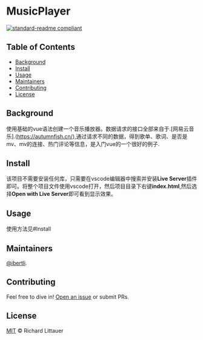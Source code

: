 # MusicPlayer

[![standard-readme compliant](https://img.shields.io/badge/readme%20style-standard-brightgreen.svg?style=flat-square)](https://github.com/RichardLitt/standard-readme)

## Table of Contents

- [Background](#background)
- [Install](#install)
- [Usage](#usage)
- [Maintainers](#maintainers)
- [Contributing](#contributing)
- [License](#license)

## Background

使用基础的vue语法创建一个音乐播放器。数据请求的接口全部来自于.[网易云音乐].(https://autumnfish.cn/),通过请求不同的数据，得到歌单、歌词、是否是mv、mv的连接、热门评论等信息，是入门vue的一个很好的例子.

## Install

该项目不需要安装任何库，只需要在vscode编辑器中搜索并安装**Live Server**插件即可。将整个项目文件使用vscode打开，然后项目目录下右键**index.html**,然后选择**Open with Live Server**即可看到显示效果。

## Usage

使用方法见#Install

## Maintainers

[@ibertli](https://github.com/ibertli).

## Contributing

Feel free to dive in! [Open an issue](https://github.com/RichardLitt/standard-readme/issues/new) or submit PRs.

## License

[MIT](LICENSE) © Richard Littauer
